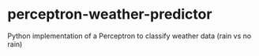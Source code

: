 # perceptron-weather-predictor
Python implementation of a Perceptron to classify weather data (rain vs no rain)
